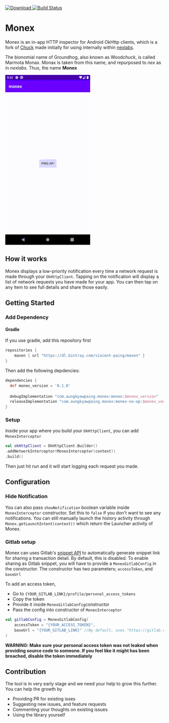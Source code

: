  [ ![Download](https://api.bintray.com/packages/vincent-paing/maven/monex/images/download.svg) ](https://bintray.com/vincent-paing/maven/monex/_latestVersion) [![Build Status](https://api.travis-ci.com/vincent-paing/monex.svg?branch=master)](https://travis-ci.com/vincent-paing/monex)

# Monex

Monex is an in-app HTTP inspector for Android OkHttp clients, which is a fork of [Chuck](https://github.com/jgilfelt/chuck) made initially for using internally within [nexlabs](https://nexlabs.co/). 

The bionomial name of Groundhog, also known as Wood*chuck*, is called Marmota Monax. Monax is taken from this name, and repurposed to *nex* as in *nexlabs*. Thus, the name **Monex**

![ ](./images/preview.gif  "Preview")

## How it works

Monex displays a low-priority notification every time a network request is made through your `OkHttpClient`. Tapping on the notification will display a list of network requests you have made for your app. You can then tap on any item to see full details and share those easily.

## Getting Started

### Add Dependency

#### Gradle

If you use gradle, add this repository first 
```groovy 
repositories {
	maven { url "https://dl.bintray.com/vincent-paing/maven" } 
} 
```

Then add the following depdencies:

```groovy
dependencies {
  def monex_version = '0.1.0'
  
  debugImplementation "com.aungkyawpaing.monex:monex:$monex_version"
  releaseImplementation "com.aungkyawpaing.monex:monex-no-op:$monex_version"
}
```

### Setup

Inside your app where you build your `OkHttpClient`, you can add `MonexInterceptor`

```kotlin
val okHttpClient = OkHttpClient.Builder()
.addNetworkInterceptor(MonexInterceptor(context))
.build()
```

Then just hit run and it will start logging each request you made.

## Configuration

### Hide Notification

You can also pass `showNotification` boolean variable inside `MonexInterceptor` constructor. Set this to `false` if you don't want to see any notifications. You can still manually launch the history activity through `Monex.getLaunchIntent(context))` which return the Launcher activity of Monex.

### Gitlab setup

Monex can uses Gitlab's [snippet API](https://docs.gitlab.com/ee/api/snippets.html) to automatically generate snippet link for sharing a transaction detail. By default, this is disabled. To enable sharing as Gitlab snippet, you will have to provide a `MonexGitlabConfig` in the constructor. The constructor has two parameters; `accessToken`, and `baseUrl`

To add an access token,

- Go to `{YOUR_GITLAB_LINK}/profile/personal_access_tokens` 
- Copy the token
- Provide it inside `MonexGitlabConfig`constructor
- Pass the config into constructor of `MonexInterceptor`

```kotlin
val gitlabConfig = MonexGitlabConfig(
    accessToken = "{YOUR_ACCESS_TOKEN}",
    baseUrl = "{YOUR_GITLAB_LINK}" //By default, uses "https://gitlab.com/"
)
```

**WARNING: Make sure your personal access token was not leaked when providing source code to someone. If you feel like it might has been breached, disable the token immediately**

## Contribution

The tool is in very early stage and we need your help to grow this further. You can help the growth by 

- Providing PR for existing isses
- Suggesting new issues, and feature requests
- Commenting your thoughts on existing issues
- Using the library yourself

